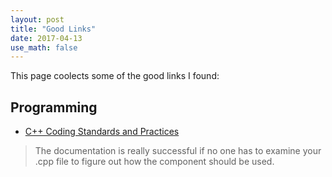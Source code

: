 ```yaml
---
layout: post
title: "Good Links"
date: 2017-04-13
use_math: false
---
```


<p> This page coolects some of the good links I found:</p>

## Programming
* [C++ Coding Standards and Practices](http://www.yolinux.com/TUTORIALS/LinuxTutorialC++CodingStyle.html)
> The documentation is really successful if no one has to examine your .cpp file to figure out how the component should be used.
